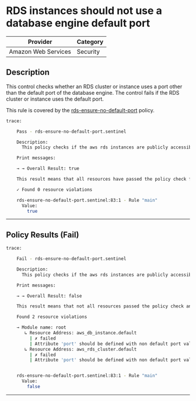 # RDS instances should not use a database engine default port

| Provider            | Category     |
|---------------------|--------------|
| Amazon Web Services | Security     |

## Description

This control checks whether an RDS cluster or instance uses a port other than the default port of the database engine. 
The control fails if the RDS cluster or instance uses the default port.

This rule is covered by the [rds-ensure-no-default-port](../../policies/rds/rds-ensure-no-default-port.sentinel) policy.

```bash
trace:

    Pass - rds-ensure-no-default-port.sentinel

    Description:
      This policy checks if the aws rds instances are publicly accessible

    Print messages:

    → → Overall Result: true

    This result means that all resources have passed the policy check for the policy rds-ensure-no-default-port.

    ✓ Found 0 resource violations

    rds-ensure-no-default-port.sentinel:83:1 - Rule "main"
      Value:
        true

```

---

## Policy Results (Fail)
```bash
trace:

    Fail - rds-ensure-no-default-port.sentinel

    Description:
      This policy checks if the aws rds instances are publicly accessible

    Print messages:

    → → Overall Result: false

    This result means that not all resources passed the policy check and the protected behavior is not allowed for the policy rds-ensure-no-default-port.

    Found 2 resource violations

    → Module name: root
       ↳ Resource Address: aws_db_instance.default
         | ✗ failed
         | Attribute 'port' should be defined with non default port value for aws_db_instance and aws_rds_cluster resource. Refer to https://docs.aws.amazon.com/securityhub/latest/userguide/rds-controls.html#rds-23 for more details.
       ↳ Resource Address: aws_rds_cluster.default
         | ✗ failed
         | Attribute 'port' should be defined with non default port value for aws_db_instance and aws_rds_cluster resource. Refer to https://docs.aws.amazon.com/securityhub/latest/userguide/rds-controls.html#rds-23 for more details.


    rds-ensure-no-default-port.sentinel:83:1 - Rule "main"
      Value:
        false

```

---